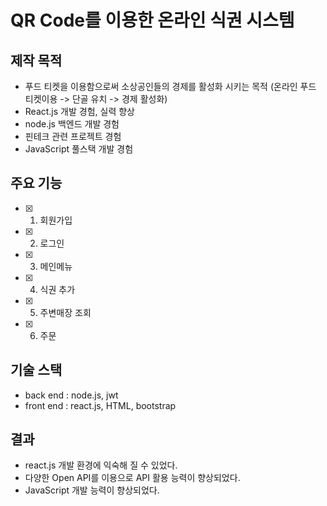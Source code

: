 # QR Code를 이용한 온라인 식권 시스템

## 제작 목적

- 푸드 티켓을 이용함으로써 소상공인들의 경제를 활성화 시키는 목적 (온라인 푸드 티켓이용 -> 단골 유치 -> 경제 활성화)
- React.js 개발 경험, 실력 향상
- node.js 백엔드 개발 경험
- 핀테크 관련 프로젝트 경험
- JavaScript 풀스택 개발 경험

## 주요 기능

- [x] 1. 회원가입
- [x] 2. 로그인
- [x] 3. 메인메뉴
- [x] 4. 식권 추가
- [x] 5. 주변매장 조회
- [x] 6. 주문

## 기술 스택

- back end : node.js, jwt
- front end : react.js, HTML, bootstrap

## 결과

- react.js 개발 환경에 익숙해 질 수 있었다.
- 다양한 Open API를 이용으로 API 활용 능력이 향상되었다.
- JavaScript 개발 능력이 향상되었다.
